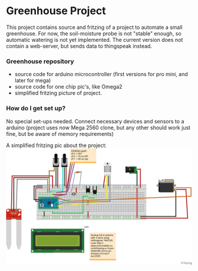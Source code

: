 # Greenhouse Project #

This project contains source and fritzing of a project to automate a small greenhouse. For now, the soil-moisture probe is not "stable" enough, so automatic watering is not yet implemented. The current version does not contain a web-server, but sends data to thingspeak instead.

### Greenhouse repository ###
* source code for arduino microcontroller (first versions for pro mini, and later for mega)
* source code for one chip pic's, like Omega2 
* simplified fritzing picture of project.

### How do I get set up? ###
No special set-ups needed. Connect necessary devices and sensors to a arduino (project uses now Mega 2560 clone, but any other should work just fine, but be aware of memory requirements)

A simplified fritzing pic about the project:
![Project Frizing](greenhouse_bb.png)
